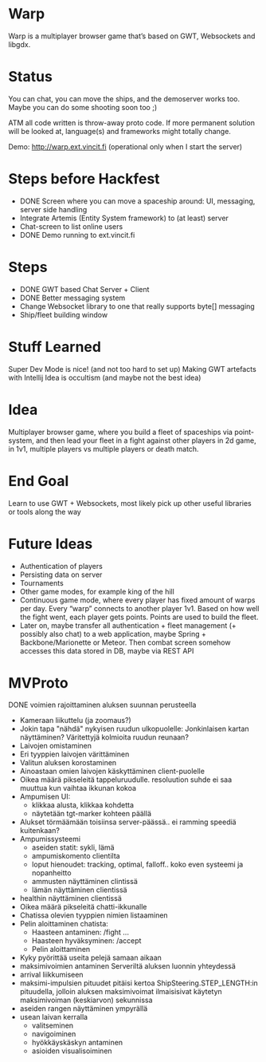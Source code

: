 Warp
===
Warp is a multiplayer browser game that’s based on GWT, Websockets and libgdx.

Status
===
You can chat, you can move the ships, and the demoserver works too. Maybe you can do some shooting soon too ;)

ATM all code written is throw-away proto code. If more permanent solution will be looked at, language(s) and frameworks might totally change.

Demo: http://warp.ext.vincit.fi (operational only when I start the server)

Steps before Hackfest
===
* DONE Screen where you can move a spaceship around: UI, messaging, server side handling
* Integrate Artemis (Entity System framework) to (at least) server
* Chat-screen to list online users
* DONE Demo running to ext.vincit.fi

Steps
===
* DONE GWT based Chat Server + Client
* DONE Better messaging system
* Change Websocket library to one that really supports byte[] messaging
* Ship/fleet building window

Stuff Learned
===
Super Dev Mode is nice! (and not too hard to set up)
Making GWT artefacts with Intellij Idea is occultism (and maybe not the best idea)

Idea
===
Multiplayer browser game, where you build a fleet of spaceships via point-system, and then lead your fleet in a fight against other players in 2d game, in 1v1, multiple players vs multiple players or death match.

End Goal
===
Learn to use GWT + Websockets, most likely pick up other useful libraries or tools along the way

Future Ideas
===
* Authentication of players
* Persisting data on server
* Tournaments
* Other game modes, for example king of the hill
* Continuous game mode, where every player has fixed amount of warps per day. Every “warp” connects to another player 1v1. Based on how well the fight went, each player gets points. Points are used to build the fleet.
* Later on, maybe transfer all authentication + fleet management (+ possibly also chat) to a web application, maybe Spring + Backbone/Marionette or Meteor. Then combat screen somehow accesses this data stored in DB, maybe via REST API

MVProto
===
DONE voimien rajoittaminen aluksen suunnan perusteella
- Kameraan liikuttelu (ja zoomaus?)
- Jokin tapa "nähdä" nykyisen ruudun ulkopuolelle: Jonkinlaisen kartan näyttäminen? Väritettyjä kolmioita ruudun reunaan?
- Laivojen omistaminen
- Eri tyyppien laivojen värittäminen
- Valitun aluksen korostaminen
- Ainoastaan omien laivojen käskyttäminen client-puolelle
- Oikea määrä pikseleitä tappeluruudulle. resoluution suhde ei saa muuttua kun vaihtaa ikkunan kokoa
- Ampumisen UI:
  - klikkaa alusta, klikkaa kohdetta
  - näytetään tgt-marker kohteen päällä
- Alukset törmäämään toisiinsa server-päässä.. ei ramming speediä kuitenkaan?
- Ampumissysteemi
  - aseiden statit: sykli, lämä
  - ampumiskomento clientilta
  - loput hienoudet: tracking, optimal, falloff.. koko even systeemi ja nopanheitto
  - ammusten näyttäminen clintissä
  - lämän näyttäminen clientissä
- healthin näyttäminen clientissä
- Oikea määrä pikseleitä chatti-ikkunalle
- Chatissa olevien tyyppien nimien listaaminen
- Pelin aloittaminen chatista:
  - Haasteen antaminen: /fight <player> <player> <player> ...
  - Haasteen hyväksyminen: /accept <player>
  - Pelin aloittaminen
- Kyky pyörittää useita pelejä samaan aikaan
- maksimivoimien antaminen Serveriltä aluksen luonnin yhteydessä
- arrival liikkumiseen
- maksimi-impulsien pituudet pitäisi kertoa ShipSteering.STEP_LENGTH:in pituudella, jolloin aluksen maksimivoimat ilmaisisivat käytetyn maksimivoiman (keskiarvon) sekunnissa
- aseiden rangen näyttäminen ympyrällä
- usean laivan kerralla
  - valitseminen
  - navigoiminen
  - hyökkäyskäskyn antaminen
  - asioiden visualisoiminen